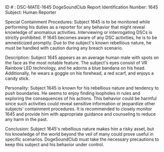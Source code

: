 ID # : DSC-MATE-1645
DogeSoundClub Report
Identification Number: 1645
Subject: Human Reporter

Special Containment Procedures:
Subject 1645 is to be monitored while performing his duties as a reporter for any behavior that might reveal knowledge of anomalous activities. Interviewing or interrogating DSCs is strictly prohibited. If 1645 becomes aware of any DSC activities, he is to be amnesticized promptly. Due to the subject's known rebellious nature, he must be handled with caution during any breach scenario.

Description:
Subject 1645 appears as an average human male with spots on the face as the most notable feature. The subject's eyes consist of VR Rainbow LED technology, and he adorns a blue bandana on his head. Additionally, he wears a goggle on his forehead, a red scarf, and enjoys a candy stick. 

Personality:
Subject 1645 is known for his rebellious nature and tendency to push boundaries. He seems to enjoy finding loopholes in rules and exploring the consequences of his actions. This behavior could be harmful since such activities could reveal sensitive information or jeopardize other subjects' containment procedures. It is recommended to closely monitor 1645 and provide him with appropriate guidance and counseling to reduce any harm in the past. 

Conclusion:
Subject 1645's rebellious nature makes him a risky asset, but his knowledge of the world beyond the veil of many could prove useful in specific scenarios. DogeSoundClub must take the necessary precautions to keep this subject and his behavior under control.